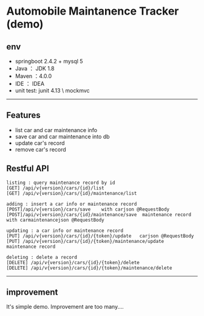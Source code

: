# Automobile Maintanence Tracker (demo)

## env
 - springboot 2.4.2 + mysql 5
 - Java ： JDK 1.8
 - Maven ：4.0.0
 - IDE ： IDEA
 - unit test: junit 4.13 \ mockmvc
 ----
 ## Features
  * list car and car maintenance info 
  * save car and car maintenance  into db
  * update car's record
  * remove car's record
 
## Restful API
```
listing : query maintenance record by id
[GET] /api/v{version}/cars/{id}/list
[GET] /api/v{version}/cars/{id}/maintenance/list

adding : insert a car info or maintenance record
[POST]/api/v{version}/cars/save    with carjson @RequestBody
[POST]/api/v{version}/cars/{id}/maintenance/save  maintenance record with carmaintenancejson @RequestBody

updating : a car info or maintenance record 
[PUT] /api/v{version}/cars/{id}/{token}/update   carjson @RequestBody
[PUT] /api/v{version}/cars/{id}/{token}/maintenance/update  maintenance record

deleting : delete a record 
[DELETE] /api/v{version}/cars/{id}/{token}/delete
[DELETE] /api/v{version}/cars/{id}/{token}/maintenance/delete

```
----  
     
 ## improvement
  It's simple demo. Improvement are too many.... 